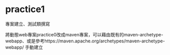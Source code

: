 # practice1
專案建立、測試類撰寫

將動態web專案practice0改成maven專案，可以藉由既有的maven-archetype-webapp、或是參考https://maven.apache.org/archetypes/maven-archetype-webapp/ 手動建立
